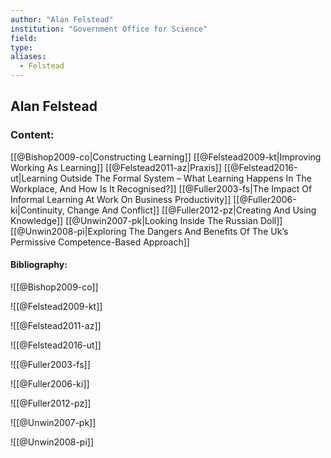 ```yaml
---
author: "Alan Felstead"
institution: "Government Office for Science"
field:
type:
aliases:
  - Felstead
---
```


## Alan Felstead

### Content:
[[@Bishop2009-co|Constructing Learning]]
[[@Felstead2009-kt|Improving Working As Learning]]
[[@Felstead2011-az|Praxis]]
[[@Felstead2016-ut|Learning Outside The Formal System – What Learning Happens In The Workplace, And How Is It Recognised?]]
[[@Fuller2003-fs|The Impact Of Informal Learning At Work On Business Productivity]]
[[@Fuller2006-ki|Continuity, Change And Conflict]]
[[@Fuller2012-pz|Creating And Using Knowledge]]
[[@Unwin2007-pk|Looking Inside The Russian Doll]]
[[@Unwin2008-pi|Exploring The Dangers And Benefits Of The Uk’s Permissive Competence-Based Approach]]

#### Bibliography:

![[@Bishop2009-co]]

![[@Felstead2009-kt]]

![[@Felstead2011-az]]

![[@Felstead2016-ut]]

![[@Fuller2003-fs]]

![[@Fuller2006-ki]]

![[@Fuller2012-pz]]

![[@Unwin2007-pk]]

![[@Unwin2008-pi]]
